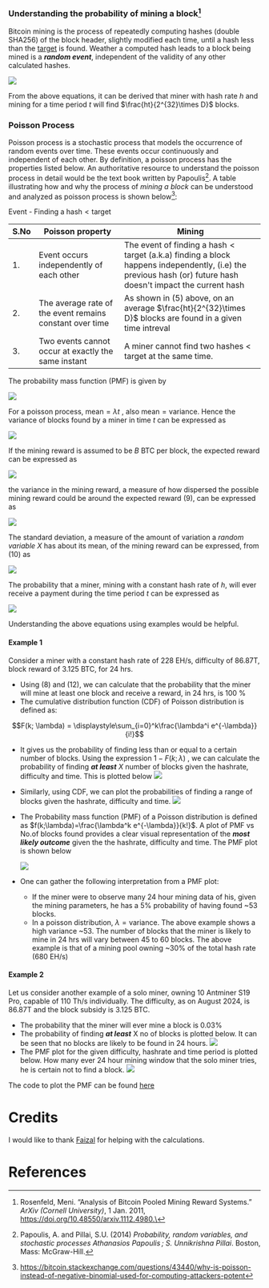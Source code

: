 ### Understanding the probability of mining a block[^1]
Bitcoin mining is the process of repeatedly computing hashes (double SHA256) of the block header, slightly modified each time, until a hash less than the [target](../Network/Target%20and%20Difficulty.md) is found. Weather a computed hash leads to a block being mined is a ***random event***, independent of the validity of any other calculated hashes.

![](images/miningprob_eq1.png)


From the above equations, it can be derived that  miner with hash rate $h$ and mining for a time period $t$ will find $\frac{ht}{2^{32}\times D}$ blocks. 

### Poisson Process
Poisson process is a stochastic process that models the occurrence of random events over time. These events occur continuously and independent of each other. By definition, a poisson process has the properties listed below. An authoritative resource to understand the poisson process in detail would be the text book written by Papoulis[^2]. A table illustrating how and why the process of *mining a block* can be understood and analyzed as poisson process is shown below[^3]:

Event - Finding a $\text{hash}<\text{target}$


| <center>S.No</center> | <center>Poisson property</center>                        | <center>Mining</center>                                                                                                                                                      |
| --------------------- | -------------------------------------------------------- | ---------------------------------------------------------------------------------------------------------------------------------------------------------------------------- |
| 1.                    | Event occurs independently of each other                 | The event of finding a $\text{hash} < \text{target}$ (a.k.a) finding a block happens independently, (i.e) the previous hash (or) future hash doesn't impact the current hash |
| 2.                    | The average rate of the event remains constant over time | As shown in (5) above, on an average $\frac{ht}{2^{32}\times D}$ blocks are found in a given time intreval                                                                   |
| 3.                    | Two events cannot occur at exactly the same instant      | A miner cannot find two hashes < target at the same time.                                                                                                                    |

The probability mass function (PMF) is given by

![](images/miningprob_eq2.png)

For a poisson process, $\text{mean} = \lambda t$  , also $\text{mean}=\text{variance}$. Hence the variance of blocks found by a miner in time $t$ can be expressed as

![](images/miningprob_eq3.png)

If the mining reward is assumed to be $B$ BTC per block, the expected reward can be expressed as

![](images/miningprob_eq4.png)

the variance in the mining reward, a measure of how dispersed the possible mining reward could be around the expected reward (9), can be expressed as 


![](images/miningprob_eq5.png)

The standard deviation, a measure of the amount of variation a *random variable* $X$ has about its mean, of the mining reward can be expressed, from (10) as


  ![](images/miningprob_eq6.png)
 
 The probability that a miner, mining with a constant hash rate of $h$, will ever receive a payment during the time period $t$ can be expressed as
 

 ![](images/miningprob_eq7.png)
 
 Understanding the above equations using examples would be helpful. 
#### Example 1 
Consider a miner with a constant hash rate of 228 EH/s, difficulty of 86.87T, block reward of 3.125 BTC, for 24 hrs. 
- Using (8) and (12), we can calculate that the probability that the miner will mine at least one block and receive a reward, in 24 hrs, is 100 %
- The cumulative distribution function (CDF) of Poisson distribution is defined as: 
``` math
F(k; \lambda) = \displaystyle\sum_{i=0}^k\frac{\lambda^i e^{-\lambda}}{i!}
```
- It gives us the probability of finding less than or equal to a certain number of blocks. Using the expression $1-F(k;\lambda)$ , we can calculate the probability of finding ***at least*** $X$ number of blocks given the hashrate, difficulty and time. This is plotted below
	![](images/atleastprob_pool.png)
- Similarly, using CDF, we can plot the probabilities of finding a range of blocks given the hashrate, difficulty and time. 
	![](images/rangeprob_pool.png)
- The Probability mass function (PMF) of a Poisson distribution is defined as $f(k;\lambda)=\frac{\lambda^k e^{-\lambda}}{k!}$. A plot of PMF vs No.of blocks found provides a clear visual representation of the ***most likely outcome*** given the  the hashrate, difficulty and time. The PMF plot is shown below
 
    ![](images/pmf_24hrs_pool.png)
- One can gather the following interpretation from a PMF plot:
	- If the miner were to observe many 24 hour mining data of his, given the mining parameters, he has a 5% probability of having found ~53 blocks. 
	- In a poisson distribution, $\lambda = \text{variance}$. The above example shows a high variance ~53. The number of blocks that the miner is likely to mine in 24 hrs will vary between 45 to 60 blocks. 
The above example is that of a mining pool owning ~30% of the total hash rate (680 EH/s)
#### Example 2
Let us consider another example of a solo miner, owning 10 Antminer S19 Pro, capable of 110 Th/s individually. The difficulty, as on August 2024, is 86.87T and the block subsidy is 3.125 BTC. 
- The probability that the miner will ever mine a block is 0.03%
- The probability of finding ***at least*** X no of blocks is plotted below. It can be seen that no blocks are likely to be found in 24 hours. 
  ![](images/atleastprob_solo.png)
- The PMF plot for the given difficulty, hashrate and time period is plotted below. How many ever 24 hour mining window that the solo miner tries, he is certain not to find a block. 
  ![](images/pmf_24hrs_solo.png)

The code to plot the PMF can be found [here](../Mining/pmf.py)
# Credits
I would like to thank [Faizal](https://twitter.com/faisal_qrs) for helping with the calculations. 
# References

[^1]: Rosenfeld, Meni. “Analysis of Bitcoin Pooled Mining Reward Systems.” _ArXiv (Cornell University)_, 1 Jan. 2011, https://doi.org/10.48550/arxiv.1112.4980.\
[^2]: Papoulis, A. and Pillai, S.U. (2014) _Probability, random variables, and stochastic processes Athanasios Papoulis ; S. Unnikrishna Pillai_. Boston, Mass: McGraw-Hill.
[^3]: https://bitcoin.stackexchange.com/questions/43440/why-is-poisson-instead-of-negative-binomial-used-for-computing-attackers-potent


